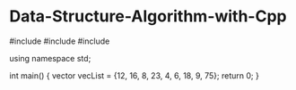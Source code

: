 # Data-Structure-Algorithm-with-Cpp

#include <iostream>
#include <vector>
#include <algorithm>

using namespace std;

int main()
{
    vector<int> vecList = {12, 16, 8, 23, 4, 6, 18, 9, 75};
    return 0;
}       